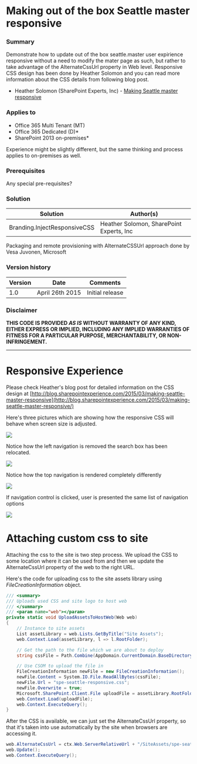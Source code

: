 # Making out of the box Seattle master responsive #

### Summary ###
Demonstrate how to update out of the box seattle.master user expirience responsive without a need to modify the mater page as such, but rather to take advantage of the AlternateCssUrl property in Web level. Responsive CSS design has been done by Heather Solomon and you can read more information about the CSS details from following blog post.

* Heather Solomon (SharePoint Experts, Inc) - [Making Seattle master responsive](http://blog.sharepointexperience.com/2015/03/making-seattle-master-responsive/)

### Applies to ###
-  Office 365 Multi Tenant (MT)
-  Office 365 Dedicated (D)*
-  SharePoint 2013 on-premises*

Experience might be slightly different, but the same thinking and process applies to on-premises as well.

### Prerequisites ###
Any special pre-requisites?

### Solution ###
Solution | Author(s)
---------|----------
Branding.InjectResponsiveCSS | Heather Solomon, SharePoint Experts, Inc 

Packaging and remote provisioning with AlternateCSSUrl approach done by Vesa Juvonen, Microsoft

### Version history ###
Version  | Date | Comments
---------| -----| --------
1.0  | April 26th 2015 | Initial release

### Disclaimer ###
**THIS CODE IS PROVIDED *AS IS* WITHOUT WARRANTY OF ANY KIND, EITHER EXPRESS OR IMPLIED, INCLUDING ANY IMPLIED WARRANTIES OF FITNESS FOR A PARTICULAR PURPOSE, MERCHANTABILITY, OR NON-INFRINGEMENT.**


----------

# Responsive Experience #
Please check Heather's blog post for detailed information on the CSS design at [http://blog.sharepointexperience.com/2015/03/making-seattle-master-responsive](http://blog.sharepointexperience.com/2015/03/making-seattle-master-responsive/)

Here's three pictures which are showing how the responsive CSS will behave when screen size is adjusted.

![](http://i.imgur.com/I0PR6Qj.png)

Notice how the left navigation is removed the search box has been relocated. 

![](http://i.imgur.com/iyAHWFh.png)

Notice how the top navigation is rendered completely differently

![](http://i.imgur.com/u9yYn8V.png)

If navigation control is clicked, user is presented the same list of navigation options

![](http://i.imgur.com/BRtYm79.png)


# Attaching custom css to site #
Attaching the css to the site is two step process. We upload the CSS to some location where it can be used from and then we update the AlternateCssUrl property of the web to the right URL. 

Here's the code for uploading css to the site assets library using *FileCreationInformation* object.

```C#
/// <summary>
/// Uploads used CSS and site logo to host web
/// </summary>
/// <param name="web"></param>
private static void UploadAssetsToHostWeb(Web web)
{
    // Instance to site assets
    List assetLibrary = web.Lists.GetByTitle("Site Assets");
    web.Context.Load(assetLibrary, l => l.RootFolder);

    // Get the path to the file which we are about to deploy
    string cssFile = Path.Combine(AppDomain.CurrentDomain.BaseDirectory, "resources/spe-seattle-responsive.css");

    // Use CSOM to upload the file in
    FileCreationInformation newFile = new FileCreationInformation();
    newFile.Content = System.IO.File.ReadAllBytes(cssFile);
    newFile.Url = "spe-seattle-responsive.css";
    newFile.Overwrite = true;
    Microsoft.SharePoint.Client.File uploadFile = assetLibrary.RootFolder.Files.Add(newFile);
    web.Context.Load(uploadFile);
    web.Context.ExecuteQuery();
}

```

After the CSS is available, we can just set the AlternateCssUrl property, so that it's taken into use automatically by the site when browsers are accessing it. 

```C#
web.AlternateCssUrl = ctx.Web.ServerRelativeUrl + "/SiteAssets/spe-seattle-responsive.css";
web.Update();
web.Context.ExecuteQuery();
```